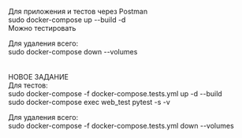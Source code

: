 Для приложения и тестов через Postman<br>
sudo docker-compose up --build -d<br>
Можно тестировать<br>

Для удаления всего:<br>
sudo docker-compose down --volumes
<br>
<br>
<br>
НОВОЕ ЗАДАНИЕ<br>
Для тестов:<br>
sudo docker-compose -f docker-compose.tests.yml up -d --build<br>
sudo docker-compose exec web_test pytest -s -v

Для удаления всего:<br>
sudo docker-compose -f docker-compose.tests.yml down --volumes
